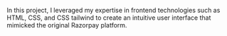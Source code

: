 In this project, I leveraged my expertise in frontend technologies such as HTML, CSS, and CSS tailwind to create an intuitive user interface that mimicked the original Razorpay platform.
